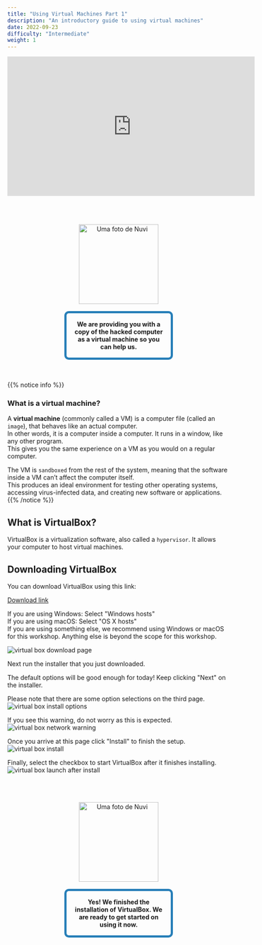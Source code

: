 ```yaml
---
title: "Using Virtual Machines Part 1"
description: "An introductory guide to using virtual machines"
date: 2022-09-23
difficulty: "Intermediate"
weight: 1
---
```


<p style="text-align: center;"><iframe width="560" height="315" src="https://www.youtube.com/embed/zoutwedSLKI" frameborder="0" allow="accelerometer; autoplay; clipboard-write; encrypted-media; gyroscope; picture-in-picture" allowfullscreen></iframe></p>

<div style="margin: 1rem;padding: 2rem 2rem;text-align: center;">
    <div style="display: inline-block;padding: 1rem 1rem;vertical-align: middle;">
        <img src="../images/nuvi.PNG?" alt="Uma foto de Nuvi" width="180" height="180" />
    </div>
    <div style="display: inline-block;padding: 1rem 1rem;vertical-align: middle;width:50%;border:5px solid #2980b9;border-radius:10px;font-weight: bold;">
        We are providing you with a copy of the hacked computer as a virtual machine so you can help us.
    </div>
</div>

{{% notice info %}}

### What is a virtual machine?

A **virtual machine** (commonly called a VM) is a computer file (called an `image`), that behaves like an actual computer.  
In other words, it is a computer inside a computer. It runs in a window, like any other program.  
This gives you the same experience on a VM as you would on a regular computer.

The VM is `sandboxed` from the rest of the system, meaning that the software inside a VM can’t affect the computer itself.  
This produces an ideal environment for testing other operating systems, accessing virus-infected data, and creating new software or applications.
{{% /notice %}}

## What is VirtualBox?

VirtualBox is a virtualization software, also called a `hypervisor`. It allows your computer to host virtual machines.

## Downloading VirtualBox

You can download VirtualBox using this link:

<a class="my-2 mx-4 btn btn-info" target="_blank" href="https://www.virtualbox.org/wiki/Downloads">
Download link
</a>

If you are using Windows: Select "Windows hosts"  
If you are using macOS: Select "OS X hosts"  
If you are using something else, we recommend using Windows or macOS for this workshop. Anything else is beyond the scope for this workshop.

![virtual box download page](../images/vbox-dlpage-update.PNG?classes=border,shadow)

Next run the installer that you just downloaded.

The default options will be good enough for today! Keep clicking "Next" on the installer.

Please note that there are some option selections on the third page.
![virtual box install options](../images/vbox-install-03.PNG?classes=border,shadow)

If you see this warning, do not worry as this is expected.
![virtual box network warning](../images/vbox-install-04.PNG?classes=border,shadow)

Once you arrive at this page click "Install" to finish the setup.
![virtual box install](../images/vbox-install-05.PNG?classes=border,shadow)

Finally, select the checkbox to start VirtualBox after it finishes installing.
![virtual box launch after install](../images/vbox-install-06.PNG?classes=border,shadow)

<div style="margin: 1rem;padding: 2rem 2rem;text-align: center;">
    <div style="display: inline-block;padding: 1rem 1rem;vertical-align: middle;">
        <img src="../images/nuvi.PNG?" alt="Uma foto de Nuvi" width="180" height="180" />
    </div>
    <div style="display: inline-block;padding: 1rem 1rem;vertical-align: middle;width:50%;border:5px solid #2980b9;border-radius:10px;font-weight: bold;">
        Yes! We finished the installation of VirtualBox. We are ready to get started on using it now.
    </div>
</div>
